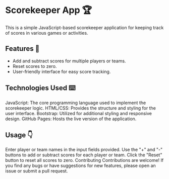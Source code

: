 # Scorekeeper App 🏆
This is a simple JavaScript-based scorekeeper application for keeping track of scores in various games or activities.

## Features 🔎
- Add and subtract scores for multiple players or teams.
- Reset scores to zero.
- User-friendly interface for easy score tracking.
  
## Technologies Used ⌨️
JavaScript: The core programming language used to implement the scorekeeper logic.
HTML/CSS: Provides the structure and styling for the user interface.
Bootstrap: Utilized for additional styling and responsive design.
GitHub Pages: Hosts the live version of the application.

## Usage 👇
Enter player or team names in the input fields provided.
Use the "+" and "-" buttons to add or subtract scores for each player or team.
Click the "Reset" button to reset all scores to zero.
Contributing
Contributions are welcome! If you find any bugs or have suggestions for new features, please open an issue or submit a pull request.
